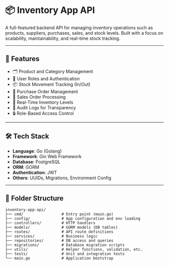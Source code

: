 # 📦 Inventory App API

A full-featured backend API for managing inventory operations such as products, suppliers, purchases, sales, and stock levels. Built with a focus on scalability, maintainability, and real-time stock tracking.

---

## 🚀 Features

- 🗂 Product and Category Management
- 👥 User Roles and Authentication
- 📦 Stock Movement Tracking (In/Out)
- 🛒 Purchase Order Management
- 🧾 Sales Order Processing
- 🧮 Real-Time Inventory Levels
- 🧠 Audit Logs for Transparency
- 🔒 Role-Based Access Control

---

## 🛠 Tech Stack

- **Language**: Go (Golang)
- **Framework**: Gin Web Framework
- **Database**: PostgreSQL
- **ORM**: GORM
- **Authentication**: JWT
- **Others**: UUIDs, Migrations, Environment Config

---

## 📁 Folder Structure

```plaintext
inventory-app-api/
├── cmd/                 # Entry point (main.go)
├── config/              # App configuration and env loading
├── controllers/         # HTTP handlers
├── models/              # GORM models (DB tables)
├── routes/              # API route definitions
├── services/            # Business logic
├── repositories/        # DB access and queries
├── migrations/          # Database migration scripts
├── utils/               # Helper functions, validation, etc.
├── tests/               # Unit and integration tests
└── main.go              # Application bootstrap
